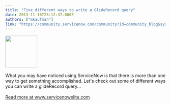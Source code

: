 ```yaml
---
title: "Five different ways to write a GlideRecord query"
date: 2013-11-16T23:12:37.000Z
authors: ["mkaufman"]
link: "https://community.servicenow.com/community?id=community_blog&sys_id=8b0e2e2ddbd0dbc01dcaf3231f96197c"
---
```

<p><p><img  alt="" class="jive-image" src="c3687086dbd097041dcaf3231f96190a.iix" style="width: 100px; height: auto;" /><br /><br />What you may have noticed using ServiceNow is that there is more than one way to get something accomplished. Let's check out some of different ways you can write a glideRecord query...<br /><br /><a title="w.servicenowelite.com/blog/2013/11/21/glide-record-query-examples" href="http://www.servicenowelite.com/blog/2013/11/21/glide-record-query-examples" target="_blank">Read more at www.servicenowelite.com</a><br /></p><br /><!--break--></p>